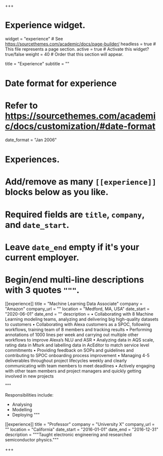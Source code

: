 +++
# Experience widget.
widget = "experience"  # See https://sourcethemes.com/academic/docs/page-builder/
headless = true  # This file represents a page section.
active = true  # Activate this widget? true/false
weight = 40  # Order that this section will appear.

title = "Experience"
subtitle = ""

# Date format for experience
#   Refer to https://sourcethemes.com/academic/docs/customization/#date-format
date_format = "Jan 2006"

# Experiences.
#   Add/remove as many `[[experience]]` blocks below as you like.
#   Required fields are `title`, `company`, and `date_start`.
#   Leave `date_end` empty if it's your current employer.
#   Begin/end multi-line descriptions with 3 quotes `"""`.
[[experience]]
  title = "Machine Learning Data Associate"
  company = "Amazon"
  company_url = ""
  location = "Medford, MA, USA"
  date_start = "2020-06-01"
  date_end = ""
  description = 
  • Collaborating with 8 Machine Learning modeling teams, analyzing and delivering big high-quality datasets to customers
• Collaborating with Alexa customers as a SPOC, following workflows, training team of 8 members and tracking results
• Performing annotations of 1000 lines per week and carrying out multiple other workflows to improve Alexa’s NLU and ASR
• Analyzing data in AQS scale, rating data in Mturk and labelling data in AcEditor to match service level commitments
• Providing feedback on SOPs and guidelines and contributing to SPOC onboarding process improvement
• Managing 4-5 deliverables throughout project lifecycles weekly and clearly communicating with team members to meet deadlines
• Actively engaging with other team members and project managers and quickly getting involved in new projects

  """

  Responsibilities include:
  
  * Analysing
  * Modelling
  * Deploying
  """

[[experience]]
  title = "Professor"
  company = "University X"
  company_url = ""
  location = "California"
  date_start = "2016-01-01"
  date_end = "2016-12-31"
  description = """Taught electronic engineering and researched semiconductor physics."""

+++
